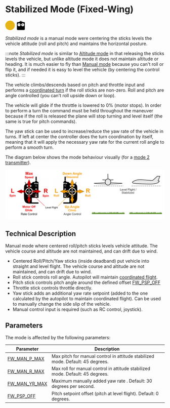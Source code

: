 # Stabilized Mode (Fixed-Wing)

<img src="../../assets/site/difficulty_medium.png" title="Medium difficulty to fly" width="30px" />&nbsp;<img src="../../assets/site/remote_control.svg" title="Manual/Remote control required" width="30px" />

_Stabilized mode_ is a manual mode were centering the sticks levels the vehicle attitude (roll and pitch) and maintains the horizontal posture.

:::note
_Stabilized mode_ is similar to [Altitude mode](../flight_modes_fw/altitude.md) in that releasing the sticks levels the vehicle, but unlike altitude mode it does not maintain altitude or heading.
It is much easier to fly than [Manual mode](../flight_modes_fw/manual.md) because you can't roll or flip it, and if needed it is easy to level the vehicle (by centering the control sticks).
:::

The vehicle climbs/descends based on pitch and throttle input and performs a [coordinated turn](https://en.wikipedia.org/wiki/Coordinated_flight) if the roll sticks are non-zero.
Roll and pitch are angle controlled (you can't roll upside down or loop).

The vehicle will glide if the throttle is lowered to 0% (motor stops).
In order to perform a turn the command must be held throughout the maneuver because if the roll is released the plane will stop turning and level itself (the same is true for pitch commands).

The yaw stick can be used to increase/reduce the yaw rate of the vehicle in turns.
If left at center the controller does the turn coordination by itself, meaning that it will apply the necessary yaw rate for the current roll angle to perform a smooth turn.

The diagram below shows the mode behaviour visually (for a [mode 2 transmitter](../getting_started/rc_transmitter_receiver.md#transmitter_modes)).

![FW Manual Flight](../../assets/flight_modes/stabilized_fw.png)

## Technical Description

Manual mode where centered roll/pitch sticks levels vehicle attitude.
The vehicle course and altitude are not maintained, and can drift due to wind.

- Centered Roll/Pitch/Yaw sticks (inside deadband) put vehicle into straight and level flight.
  The vehicle course and altitude are not maintained, and can drift due to wind.
- Roll stick controls roll angle.
  Autopilot will maintain <a href="https://en.wikipedia.org/wiki/Coordinated_flight">coordinated flight</a>.
- Pitch stick controls pitch angle around the defined offset [FW_PSP_OFF](../advanced_config/parameter_reference.md#FW_PSP_OFF)
- Throttle stick controls throttle directly.
- Yaw stick adds an additional yaw rate setpoint (added to the one calculated by the autopilot to maintain coordinated flight).
  Can be used to manually change the side slip of the vehicle.
- Manual control input is required (such as RC control, joystick).

## Parameters

The mode is affected by the following parameters:

| Parameter                                                                                          | Description                                                                    |
| -------------------------------------------------------------------------------------------------- | ------------------------------------------------------------------------------ |
| <a id="FW_MAN_P_MAX"></a>[FW_MAN_P_MAX](../advanced_config/parameter_reference.md#FW_MAN_P_MAX)    | Max pitch for manual control in attitude stabilized mode. Default: 45 degrees. |
| <a id="FW_MAN_R_MAX"></a>[FW_MAN_R_MAX](../advanced_config/parameter_reference.md#FW_MAN_R_MAX)    | Max roll for manual control in attitude stabilized mode. Default: 45 degrees.  |
| <a id="FW_MAN_YR_MAX"></a>[FW_MAN_YR_MAX](../advanced_config/parameter_reference.md#FW_MAN_YR_MAX) | Maximum manually added yaw rate . Default: 30 degrees per second.              |
| <a id="FW_PSP_OFF"></a>[FW_PSP_OFF](../advanced_config/parameter_reference.md#FW_PSP_OFF)          | Pitch setpoint offset (pitch at level flight). Default: 0 degrees.             |

<!-- this document needs to be extended -->
